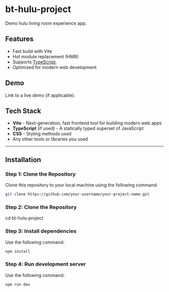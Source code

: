 # bt-hulu-project
Demo hulu living room experience app. 

## Features

- Fast build with Vite
- Hot module replacement (HMR)
- Supports [TypeScript](https://www.typescriptlang.org/), 
- Optimized for modern web development

## Demo

Link to a live demo (if applicable).

## Tech Stack

- **Vite** - Next-generation, fast frontend tool for building modern web apps
- **TypeScript** (if used) - A statically typed superset of JavaScript
- **CSS** - Styling methods used
- Any other tools or libraries you used

---

## Installation

### Step 1: Clone the Repository

Clone this repository to your local machine using the following command:

```bash
git clone https://github.com/your-username/your-project-name.git
```
### Step 2: Clone the Repository
cd bt-hulu-project

### Step 3: Install dependencies
Use the following command:
```bash
npm install
```
### Step 4: Run development server
Use the following command:
```bash
npm run dev
```